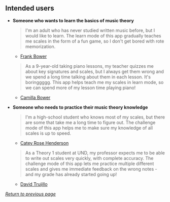 ## Intended users

* **Someone who wants to learn the basics of music theory**

    > I'm an adult who has never studied written music before, but I would like to learn. The learn mode of this app gradually teaches me scales in the form of a fun game, so I don't get bored with rote memorization.

    * [Frank Bower](persona/persona1.md)

	> As a 9-year-old taking piano lessons, my teacher quizzes me about key signatures and scales, but I always get them wrong and we spend a long time talking about them in each lesson. It's boringgggg. This app helps teach me my scales in learn mode, so we can spend more of my lesson time playing piano!

    * [Camilla Bower](persona/persona2.md)

* **Someone who needs to practice their music theory knowledge**

	> I'm a high-school student who knows most of my scales, but there are some that take me a long time to figure out. The challenge mode of this app helps me to make sure my knowledge of all scales is up to speed.

    * [Catey Rose Henderson](persona/persona3.md)

	> As a Theory 1 student at UND, my professor expects me to be able to write out scales very quickly, with complete accuracy. The challenge mode of this app lets me practice multiple different scales and gives me immediate feedback on the wrong notes - and my grade has already started going up!

    * [David Trujillo](persona/persona4.md)
    
[*Return to previous page*](index.md)
